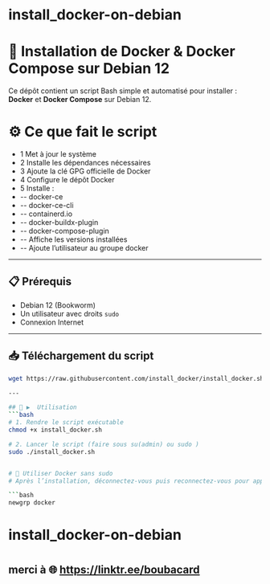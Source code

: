 # install_docker-on-debian
# 🚀 Installation de Docker & Docker Compose sur Debian 12

Ce dépôt contient un script Bash simple et automatisé pour installer :
**Docker** et **Docker Compose** sur Debian 12.
# ⚙️  Ce que fait le script
- 1 Met à jour le système
- 2 Installe les dépendances nécessaires
- 3 Ajoute la clé GPG officielle de Docker
- 4 Configure le dépôt Docker
- 5 Installe :
- -- docker-ce
- -- docker-ce-cli
- -- containerd.io
- -- docker-buildx-plugin
- -- docker-compose-plugin
- -- Affiche les versions installées
- -- Ajoute l’utilisateur au groupe docker
---

## 📋 Prérequis
- Debian 12 (Bookworm)
- Un utilisateur avec droits `sudo`
- Connexion Internet

---

## 📥 Téléchargement du script
```bash
wget https://raw.githubusercontent.com/install_docker/install_docker.sh

---

## 🚀 ▶️  Utilisation
```bash
# 1. Rendre le script exécutable
chmod +x install_docker.sh

# 2. Lancer le script (faire sous su(admin) ou sudo )
sudo ./install_docker.sh


# 🔄 Utiliser Docker sans sudo
# Après l’installation, déconnectez-vous puis reconnectez-vous pour appliquer les droits

```bash
newgrp docker
```
# install_docker-on-debian
#
## merci à 🌐 https://linktr.ee/boubacard